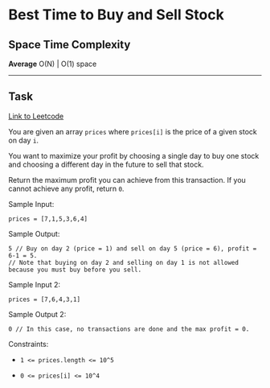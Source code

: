 # Best Time to Buy and Sell Stock

## Space Time Complexity

**Average** O(N) | O(1) space

---

## Task

[Link to Leetcode](https://leetcode.com/problems/best-time-to-buy-and-sell-stock/)

You are given an array `prices` where `prices[i]` is the price of a given stock on day `i`.

You want to maximize your profit by choosing a single day to buy one stock and choosing a different day in the future to sell that stock.

Return the maximum profit you can achieve from this transaction. If you cannot achieve any profit, return `0`.

Sample Input:

```
prices = [7,1,5,3,6,4]
```

Sample Output:

```
5 // Buy on day 2 (price = 1) and sell on day 5 (price = 6), profit = 6-1 = 5.
// Note that buying on day 2 and selling on day 1 is not allowed because you must buy before you sell.
```

Sample Input 2:

```
prices = [7,6,4,3,1]
```

Sample Output 2:

```
0 // In this case, no transactions are done and the max profit = 0.
```

Constraints:

- `1 <= prices.length <= 10^5`

- `0 <= prices[i] <= 10^4`
